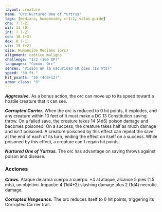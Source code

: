 ```yaml
---
layout: creature
name: "Orc Nurtured One of Yurtrus"
tags: [mediana, humanoide, cr1/2, volos-guide]
cha: 7 (-2)
wis: 11 (0)
int: 7 (-2)
con: 16 (+3)
dex: 8 (-1)
str: 15 (+2)
size: Humanoide Mediano (orc)
alignment: caótico maligno
challenge: "1/2 (100 XP)"
languages: "Común, Orc"
senses: "Visión en la oscuridad 60 pies (18 mts)"
speed: "30 ft."
hit_points: "30 (4d8+12)"
armor_class: "9"
---
```


***Aggressive.*** As a bonus action, the orc can move up to its speed toward a hostile creature that it can see.

***Corrupted Carrier.*** When the orc is reduced to 0 hit points, it explodes, and any creature within 10 feet of it must make a DC 13 Constitution saving throw. On a failed save, the creature takes 14 (4d6) poison damage and becomes poisoned. On a success, the creature takes half as much damage and isn't poisoned. A creature poisoned by this effect can repeat the save at the end of each of its turn, ending the effect on itself on a success. While poisoned by this effect, a creature can't regain hit points.

***Nurtured One of Yurtrus.*** The orc has advantage on saving throws against poison and disease.

### Acciones

***Claws.*** Ataque de arma cuerpo a cuerpo: +4 al ataque, alcance 5 pies (1.5 mts), un objetivo. Impacto: 4 (1d4+2) slashing damage plus 2 (1d4) necrotic damage.

***Corrupted Vengeance.*** The orc reduces itself to 0 hit points, triggering its Corrupted Carrier trait.